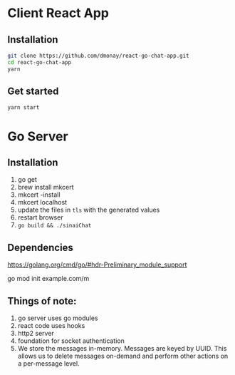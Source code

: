 # Client React App

## Installation

```bash
git clone https://github.com/dmonay/react-go-chat-app.git
cd react-go-chat-app
yarn
```

## Get started

```bash
yarn start
```

# Go Server

## Installation

1. go get
2. brew install mkcert
3. mkcert -install
4. mkcert localhost
5. update the files in `tls` with the generated values
6. restart browser
7. `go build && ./sinaiChat`

## Dependencies

https://golang.org/cmd/go/#hdr-Preliminary_module_support

go mod init example.com/m

## Things of note:

1. go server uses go modules
2. react code uses hooks
3. http2 server
4. foundation for socket authentication
5. We store the messages in-memory. Messages are keyed by UUID. This allows us to delete messages on-demand and
   perform other actions on a per-message level.
